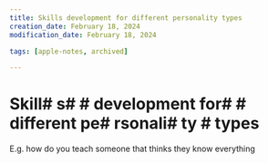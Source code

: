 ```yaml
---
title: Skills development for different personality types
creation_date: February 18, 2024
modification_date: February 18, 2024

tags: [apple-notes, archived]

---
```



# Skill# s#  # development for#  # different pe# rsonali# ty # types

E.g. how do you teach someone that thinks they know everything 

